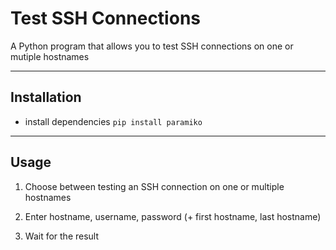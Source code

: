 # Test SSH Connections
A Python program that allows you to test SSH connections on one or mutiple hostnames

----

## Installation

- install dependencies `pip install paramiko`

----

## Usage

1. Choose between testing an SSH connection on one or multiple hostnames

2. Enter hostname, username, password (+ first hostname, last hostname)

3. Wait for the result